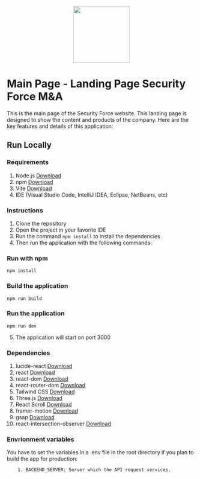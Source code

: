 <p align="center">
  <a href="https://securityforcema.vercel.app/" target="_blank">
    <img src="https://securityforcema.vercel.app/images/logos/logo192.png" width="150">
  </a>
</p>


# Main Page - Landing Page  Security Force M&A
This is the main page of the Security Force website. This landing page is designed to show the content and products of the company. Here are the key features and details of this application:

## Run Locally
### Requirements
1. Node.js [Download](https://nodejs.org/en/download/)
2. npm [Download](https://www.npmjs.com/get-npm)
3. Vite [Download](https://vitejs.dev/guide/)
4. IDE (Visual Studio Code, IntelliJ IDEA, Eclipse, NetBeans, etc)
### Instructions
1. Clone the repository
2. Open the project in your favorite IDE
3. Run the command `npm install` to install the dependencies
4. Then run the application with the following commands:

### Run with npm 
```
npm install
```
### Build the application
```
npm run build
```
### Run the application
```
npm run dev
```
5. The application will start on port 3000

### Dependencies
1. lucide-react [Download](https://www.npmjs.com/package/lucide-react)
2. react [Download](https://www.npmjs.com/package/react)
3. react-dom [Download](https://www.npmjs.com/package/react-dom)
4. react-router-dom [Download](https://www.npmjs.com/package/react-router-dom)
5. Tailwind CSS [Download](https://www.npmjs.com/package/tailwindcss)
6. Three.js [Download](https://www.npmjs.com/package/three)
7. React Scroll [Download](https://www.npmjs.com/package/react-scroll)
8. framer-motion [Download](https://www.npmjs.com/package/framer-motion)
9. gsap [Download](https://www.npmjs.com/package/gsap)
10. react-intersection-observer [Download](https://www.npmjs.com/package/react-intersection-observer)



### Envrionment variables
You have to  set the variables in a .env file in the root directory if you plan to build the app for production:

        1. BACKEND_SERVER: Server which the API request services.
